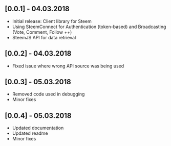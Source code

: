 ## [0.0.1] - 04.03.2018

* Initial release: Client library for Steem
* Using SteemConnect for Authentication (token-based) and Broadcasting (Vote, Comment, Follow ++)
* SteemJS API for data retrieval

## [0.0.2] - 04.03.2018

* Fixed issue where wrong API source was being used

## [0.0.3] - 05.03.2018

* Removed code used in debugging
* Minor fixes

## [0.0.4] - 05.03.2018

* Updated documentation
* Updated readme
* Minor fixes